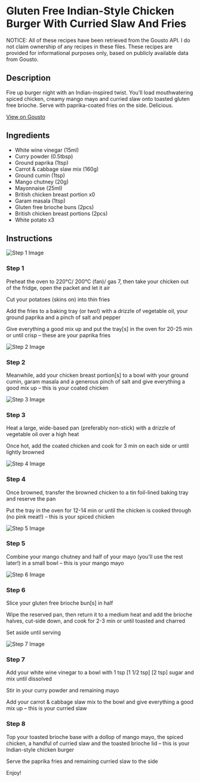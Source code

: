 # Gluten Free Indian-Style Chicken Burger With Curried Slaw And Fries

NOTICE: All of these recipes have been retrieved from the Gousto API. I do not claim ownership of any recipes in these files. These recipes are provided for informational purposes only, based on publicly available data from Gousto.

## Description

Fire up burger night with an Indian-inspired twist. You’ll load mouthwatering spiced chicken, creamy mango mayo and curried slaw onto toasted gluten free brioche. Serve with paprika-coated fries on the side. Delicious.

[View on Gousto](https://www.gousto.co.uk/recipes/cookbook/gluten-free-indian-style-chicken-burger-with-curried-slaw-and-fries)

## Ingredients

- White wine vinegar (15ml)
- Curry powder (0.5tbsp)
- Ground paprika (1tsp)
- Carrot & cabbage slaw mix (160g)
- Ground cumin (1tsp)
- Mango chutney (20g)
- Mayonnaise (25ml)
- British chicken breast portion x0
- Garam masala (1tsp)
- Gluten free brioche buns (2pcs)
- British chicken breast portions (2pcs)
- White potato x3

## Instructions

![Step 1 Image](https://production-media.gousto.co.uk/cms/recipe-step-image/Step-1-1680047253309-x200.jpg)

### Step 1

Preheat the oven to 220°C/ 200°C (fan)/ gas 7, then take your chicken out of the fridge, open the packet and let it air

Cut your potatoes (skins on) into thin fries

Add the fries to a baking tray (or two!) with a drizzle of vegetable oil, your ground paprika and a pinch of salt and pepper

Give everything a good mix up and put the tray[s] in the oven for 20-25 min or until crisp – these are your paprika fries

![Step 2 Image](https://production-media.gousto.co.uk/cms/recipe-step-image/Step-2-1680047257530-x200.jpg)

### Step 2

Meanwhile, add your chicken breast portion[s] to a bowl with your ground cumin, garam masala and a generous pinch of salt and give everything a good mix up – this is your coated chicken

![Step 3 Image](https://production-media.gousto.co.uk/cms/recipe-step-image/Step-3-1680047261076-x200.jpg)

### Step 3

Heat a large, wide-based pan (preferably non-stick) with a drizzle of vegetable oil over a high heat

Once hot, add the coated chicken and cook for 3 min on each side or until lightly browned

![Step 4 Image](https://production-media.gousto.co.uk/cms/recipe-step-image/Step-4-1680047265523-x200.jpg)

### Step 4

Once browned, transfer the browned chicken to a tin foil-lined baking tray and reserve the pan

Put the tray in the oven for 12-14 min or until the chicken is cooked through (no pink meat!) – this is your spiced chicken

![Step 5 Image](https://production-media.gousto.co.uk/cms/recipe-step-image/Step-5-1680047269562-x200.jpg)

### Step 5

Combine your mango chutney and half of your mayo (you'll use the rest later!) in a small bowl – this is your mango mayo

![Step 6 Image](https://production-media.gousto.co.uk/cms/recipe-step-image/step-6-1680047273020-x200.jpg)

### Step 6

Slice your gluten free brioche bun[s] in half

Wipe the reserved pan, then return it to a medium heat and add the brioche halves, cut-side down, and cook for 2-3 min or until toasted and charred

Set aside until serving

![Step 7 Image](https://production-media.gousto.co.uk/cms/recipe-step-image/Step-7-1680047276801-x200.jpg)

### Step 7

Add your white wine vinegar to a bowl with 1 tsp<span class="text-danger"> <span class="text-purple">[1 1/2 tsp]</span> [2 tsp]</span> sugar<span class="text-danger"> </span>and mix until dissolved

Stir in your curry powder and remaining mayo

Add your carrot & cabbage slaw mix to the bowl and give everything a good mix up – this is your curried slaw

### Step 8

Top your toasted brioche base with a dollop of mango mayo, the spiced chicken, a handful of curried slaw and the toasted brioche lid – this is your Indian-style chicken burger

Serve the paprika fries and remaining curried slaw to the side

Enjoy!

